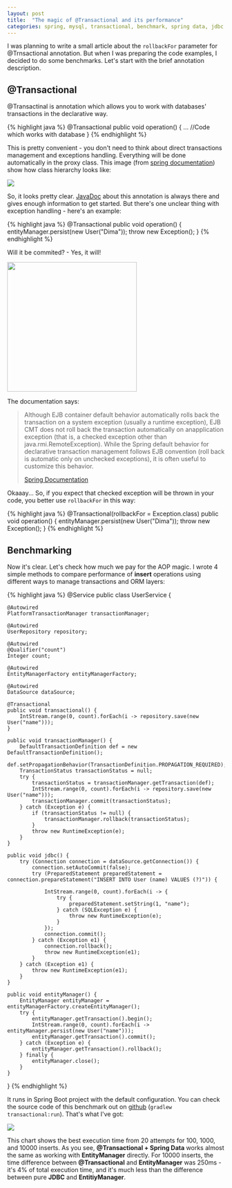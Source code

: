 ```yaml
---
layout: post
title:  "The magic of @Transactional and its performance"
categories: spring, mysql, transactional, benchmark, spring data, jdbc
---
```

I was planning to write a small article about the `rollbackFor` parameter for @Trnsactional annotation. But when I 
was preparing the code examples, I decided to do some benchmarks. Let's start with the brief annotation description. 

## @Transactional

@Transactinal is annotation which allows you to work with databases' transactions in the declarative way.

{% highlight java %}
@Transactional
public void operation() {
    ... //Code which works with database
}
{% endhighlight %}

This is pretty convenient - you don't need to think about direct transactions management and exceptions handling.
Everything will be done automatically in the proxy class. This image 
(from [spring documentation](http://docs.spring.io/spring/docs/current/spring-framework-reference/html/transaction.html)) show how class 
hierarchy looks like:

<p>
<img src="http://docs.spring.io/spring/docs/current/spring-framework-reference/html/images/tx.png" />
</p>

So, it looks pretty clear. [JavaDoc](http://docs.spring.io/spring/docs/current/javadoc-api/org/springframework/transaction/annotation/Transactional.html) 
about this annotation is always there and gives enough information to get started. But there's one unclear thing with
exception handling - here's an example:

{% highlight java %}
@Transactional
public void operation() {
    entityManager.persist(new User("Dima"));
    throw new Exception();
}
{% endhighlight %}

Will it be commited? - Yes, it will! 

<p>
<img width="300" src="http://vignette2.wikia.nocookie.net/epicrapbattlesofhistory/images/5/59/Stare-What-GIF.gif/revision/latest?cb=20140928165911"/>
</p>

The documentation says:

>Although EJB container default behavior automatically rolls back the transaction on a system exception 
(usually a runtime exception), EJB CMT does not roll back the transaction automatically on anapplication 
exception (that is, a checked exception other than java.rmi.RemoteException). While the Spring default 
behavior for declarative transaction management follows EJB convention (roll back is automatic only on 
unchecked exceptions), it is often useful to customize this behavior.
>
> [Spring Documentation](http://docs.spring.io/spring/docs/current/spring-framework-reference/html/transaction.html#transaction-declarative)

Okaaay...
So, if you expect that checked exception will be thrown in your code, you better use `rollbackFor` in this way:

{% highlight java %}
@Transactional(rollbackFor = Exception.class)
public void operation() {
    entityManager.persist(new User("Dima"));
    throw new Exception();
}
{% endhighlight %}

## Benchmarking

Now it's clear. Let's check how much we pay for the AOP magic. 
I wrote 4 simple methods to compare performance of **insert** operations using different ways to manage transactions and ORM layers:

{% highlight java %}
@Service
public class UserService {

    @Autowired
    PlatformTransactionManager transactionManager;

    @Autowired
    UserRepository repository;

    @Autowired
    @Qualifier("count")
    Integer count;

    @Autowired
    EntityManagerFactory entityManagerFactory;

    @Autowired
    DataSource dataSource;

    @Transactional
    public void transactional() {
        IntStream.range(0, count).forEach(i -> repository.save(new User("name")));
    }

    public void transactionManager() {
        DefaultTransactionDefinition def = new DefaultTransactionDefinition();
        def.setPropagationBehavior(TransactionDefinition.PROPAGATION_REQUIRED);
        TransactionStatus transactionStatus = null;
        try {
            transactionStatus = transactionManager.getTransaction(def);
            IntStream.range(0, count).forEach(i -> repository.save(new User("name")));
            transactionManager.commit(transactionStatus);
        } catch (Exception e) {
            if (transactionStatus != null) {
                transactionManager.rollback(transactionStatus);
            }
            throw new RuntimeException(e);
        }
    }

    public void jdbc() {
        try (Connection connection = dataSource.getConnection()) {
            connection.setAutoCommit(false);
            try (PreparedStatement preparedStatement = connection.prepareStatement("INSERT INTO User (name) VALUES (?)")) {

                IntStream.range(0, count).forEach(i -> {
                    try {
                        preparedStatement.setString(1, "name");
                    } catch (SQLException e) {
                        throw new RuntimeException(e);
                    }
                });
                connection.commit();
            } catch (Exception e1) {
                connection.rollback();
                throw new RuntimeException(e1);
            }
        } catch (Exception e1) {
            throw new RuntimeException(e1);
        }
    }

    public void entityManager() {
        EntityManager entityManager = entityManagerFactory.createEntityManager();
        try {
            entityManager.getTransaction().begin();
            IntStream.range(0, count).forEach(i -> entityManager.persist(new User("name")));
            entityManager.getTransaction().commit();
        } catch (Exception e) {
            entityManager.getTransaction().rollback();
        } finally {
            entityManager.close();
        }
    }
}
{% endhighlight %}

It runs in Spring Boot project with the default configuration. You can check the source code of this benchmark out on [github](https://github.com/dimafeng/dimafeng-examples) (`gradlew transactional:run`). That's what I've got:

<p>
<img src="{{ site.url }}/assets/transactional.png" class="img-responsive">
</p>

This chart shows the best execution time from 20 attempts for 100, 1000, and 10000 inserts. As you see, **@Transactional + Spring Data** works almost the same as working with **EntityManager** directly. For 10000 inserts, the time difference between **@Transactional** and **EntityManager** was 250ms - it's 4% of total execution time, and it's much less than the difference between pure **JDBC** and **EntitiyManager**.  
